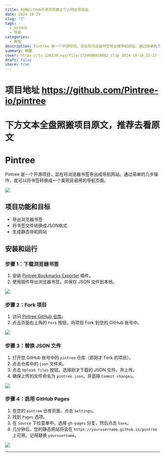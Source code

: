 ```yaml
---
title: 利用GitHub开源项目建立个人网址导航站
date: 2024-10-29
slug: "2"
tags:
  - GitHub
  - 导航
categories:
  - 教程
description: Pintree 是一个开源项目，旨在将浏览器书签导出成导航网站。通过简单的几步操作，就可以将书签转换成一个美观且易用的导航页面
summary: 摘要
cover: https://tu.126330.xyz/file/1729088850082_Clip_2024-10-16_22-27-15.png
draft: false
share: true
---
```

# 项目地址 https://github.com/Pintree-io/pintree
# 下方文本全盘照搬项目原文，推荐去看原文
# Pintree

Pintree 是一个开源项目，旨在将浏览器书签导出成导航网站。通过简单的几步操作，就可以将书签转换成一个美观且易用的导航页面。

![](https://tu.126330.xyz/file/1729088850082_Clip_2024-10-16_22-27-15.png)

## 项目功能和目标

- 导出浏览器书签
- 将书签文件转换成JSON格式
- 生成静态导航网站

## 安装和运行

### 步骤 1：下载浏览器书签

1. 安装 [Pintree Bookmarks Exporter](https://microsoftedge.microsoft.com/addons/detail/pintree-bookmarks-exporte/binmofchlenaimbnocogbpebiodjlgkm) 插件。
2. 使用插件导出浏览器书签，并保存 JSON 文件到本地。

![](https://tu.126330.xyz/file/1729088930803_Clip_2024-10-16_22-28-39.png)

### 步骤 2：Fork 项目

1. 访问 [Pintree GitHub 仓库](https://github.com/Pintree-io/pintree)。
2. 点击页面右上角的 `Fork` 按钮，将项目 Fork 到您的 GitHub 账号中。

![](https://tu.126330.xyz/file/1729089095760_step2.png)

### 步骤 3：替换 JSON 文件

1. 打开您 GitHub 账号中的 `pintree` 仓库（即刚才 Fork 的项目）。
2. 点击仓库中的 `json` 文件夹。
3. 点击 `Upload files` 按钮，选择刚才下载的 JSON 文件，并上传。
4. 确保上传的文件命名为 `pintree.json`，并选择 `Commit changes`。

![](https://tu.126330.xyz/file/1729089110492_step3.png)

### 步骤 4：启用 GitHub Pages

1. 在您的 `pintree` 仓库页面，点击 `Settings`。
2. 找到 `Pages` 选项。
3. 在 `Source` 下拉菜单中，选择 `gh-pages` 分支，然后点击 `Save`。
4. 几分钟后，您的静态网站将会在 `https://yourusername.github.io/pintree` 上可用。记得替换 `yourusername`。

![](https://tu.126330.xyz/file/1729089110692_step4.png)

--- 